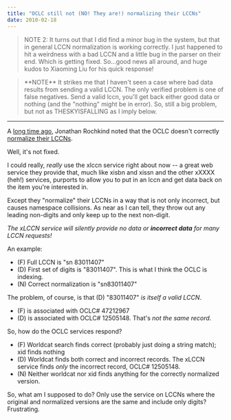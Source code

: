 ```yaml
---
title: "OCLC still not (NO! They are!) normalizing their LCCNs"
date: 2010-02-18
---
```


<blockquote>NOTE 2: It turns out that I did find a minor bug in the system, but that in general LCCN normalization is working correctly. I just happened to hit a weirdness with a bad LCCN and a little bug in the parser on their end. Which is getting fixed. So...good news all around, and huge kudos to 
Xiaoming Liu for his quick response!
</blockquote>

<blockquote>**NOTE** It strikes me that I haven't seen a case where bad data results from sending a valid LCCN. The only verified problem is one of false negatives. Send a valid lccn, you'll get back either good data or nothing (and the "nothing" might be in error). So, still a big problem, but not as THESKYISFALLING as I imply below.</blockquote>

***

A [long time ago](http://bibwild.wordpress.com/2009/03/11/normalize-your-lccns/), Jonathan Rochkind noted that the OCLC doesn't correctly [normalize their LCCNs](http://www.loc.gov/marc/lccn-namespace.html). 

Well, it's not fixed. 

I could really, *really* use the xlccn service right about now -- a great web service they provide that, much like xisbn and xissn and the other xXXXX (heh!) services, purports to allow you to put in an lccn and get data back on the item you're interested in.

Except they "normalize" their LCCNs in a way that is not only incorrect, but causes namespace collisions. As near as I can tell, they throw out any leading non-digits and only keep up to the next non-digit. 

_The xLCCN service will silently provide no data or **incorrect data** for many LCCN requests!_ 

An example:

  * (F) Full LCCN is "sn 83011407"
  * (D) First set of digits is "83011407". This is what I think the OCLC is indexing.
  * (N) Correct normalization is "sn83011407"

The problem, of course, is that (D) "83011407" _is itself a valid LCCN_.

  * (F) is associated with OCLC# 47212967
  * (D) is associated with OCLC# 12505148. That's _not the same record_.
  
So, how do the OCLC services respond? 

  * (F) Worldcat search finds correct (probably just doing a string match); xid finds nothing
  * (D) Worldcat finds both correct and incorrect records. The xLCCN service finds *only* the incorrect record, OCLC# 12505148.
  * (N) Neither worldcat nor xid finds anything for the correctly normalized version.

So, what am I supposed to do? Only use the service on LCCNs where the original
and normalized versions are the same and include only digits? Frustrating.
